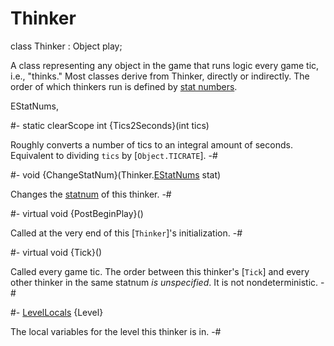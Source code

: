 # Thinker

[TICRATE]: Object.md#memb-TICRATE

[EStatNums]: Thinker/EStatNums.md
[LevelLocals]: ../Level/LevelLocals.md
[Object]: Object.md
[Thinker]: #thinker

<!-- api-declaration -->
class Thinker : Object play;

<!-- api-definition -->
A class representing any object in the game that runs logic every game
tic, i.e., "thinks." Most classes derive from Thinker, directly or
indirectly. The order of which thinkers run is defined by [stat
numbers][EStatNums].

<!-- api-sub-types -->
EStatNums,

<!-- api-class-methods -->
#-
static clearScope int {Tics2Seconds}(int tics)

Roughly converts a number of tics to an integral amount of seconds.
Equivalent to dividing `tics` by [`Object.TICRATE`].
-#

<!-- api-instance-methods -->
#-
void {ChangeStatNum}(Thinker.[EStatNums] stat)

Changes the [statnum][EStatNums] of this thinker.
-#

#-
virtual void {PostBeginPlay}()

Called at the very end of this [`Thinker`]'s initialization.
-#

#-
virtual void {Tick}()

Called every game tic. The order between this thinker's [`Tick`] and
every other thinker in the same statnum *is unspecified*. It is not
nondeterministic.
-#

<!-- api-members -->
#-
[LevelLocals] {Level}

The local variables for the level this thinker is in.
-#
